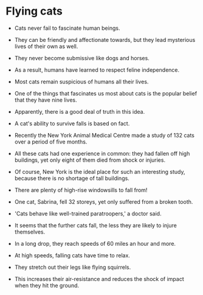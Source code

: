 # Flying cats

- Cats never fail to fascinate human beings.
- They can be friendly and affectionate towards, but they lead mysterious lives of their own as well.
- They never become submissive like dogs and horses.
- As a result, humans have learned to respect feline independence.
- Most cats remain suspicious of humans all their lives.
- One of the things that fascinates us most about cats is the popular belief that they have nine lives.
- Apparently, there is a good deal of truth in this idea.
- A cat's ability to survive falls is based on fact.

- Recently the New York Animal Medical Centre made a study of 132 cats over a period of five months.
- All these cats had one experience in common: they had fallen off high buildings, yet only eight of them died from shock or injuries.
- Of course, New York is the ideal place for such an interesting study, because there is no shortage of tall buildings.
- There are plenty of high-rise windowsills to fall from!
- One cat, Sabrina, fell 32 storeys, yet only suffered from a broken tooth.
- 'Cats behave like well-trained paratroopers,' a doctor said.
- It seems that the further cats fall, the less they are likely to injure themselves.
- In a long drop, they reach speeds of 60 miles an hour and more.
- At high speeds, falling cats have time to relax.
- They stretch out their legs like flying squirrels.
- This increases their air-resistance and reduces the shock of impact when they hit the ground.
